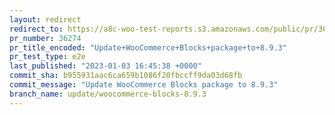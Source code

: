 ```yaml
---
layout: redirect
redirect_to: https://a8c-woo-test-reports.s3.amazonaws.com/public/pr/36274/e2e/index.html
pr_number: 36274
pr_title_encoded: "Update+WooCommerce+Blocks+package+to+8.9.3"
pr_test_type: e2e
last_published: "2023-01-03 16:45:38 +0000"
commit_sha: b955931aac6ca659b1086f20fbccff9da03d68fb
commit_message: "Update WooCommerce Blocks package to 8.9.3"
branch_name: update/woocommerce-blocks-8.9.3
---
```

